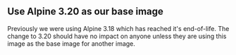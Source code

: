 ## Use Alpine 3.20 as our base image

Previously we were using Alpine 3.18 which has reached it's end-of-life. The change to 3.20 should have no impact on anyone unless they are using this image as the base image for another image.

